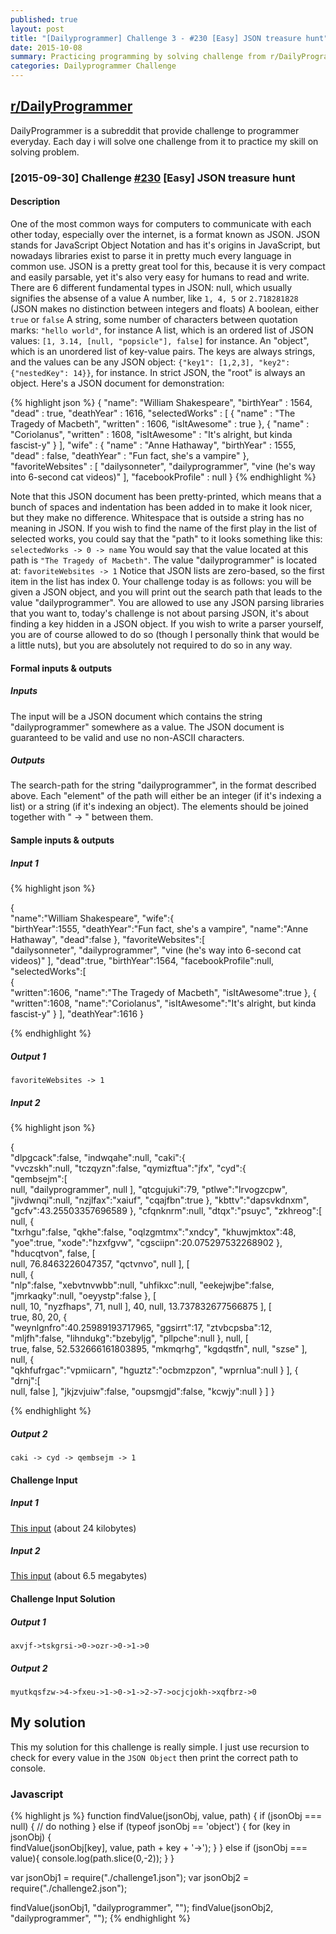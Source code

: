 ```yaml
---
published: true
layout: post
title: "[Dailyprogrammer] Challenge 3 - #230 [Easy] JSON treasure hunt"
date: 2015-10-08
summary: Practicing programming by solving challenge from r/DailyProgrammer
categories: Dailyprogrammer Challenge
---
```

## [r/DailyProgrammer](https://www.reddit.com/r/DailyProgrammer)

DailyProgrammer is a subreddit that provide challenge to programmer everyday. Each day i will solve one challenge from it to practice my skill on solving problem. 

### [2015-09-30] Challenge [#230](https://www.reddit.com/r/dailyprogrammer/comments/3j3pvm/20150831_challenge_230_easy_json_treasure_hunt/) [Easy] JSON treasure hunt

#### Description

One of the most common ways for computers to communicate with each other today, especially over the internet, is a format known as JSON. JSON stands for JavaScript Object Notation and has it's origins in JavaScript, but nowadays libraries exist to parse it in pretty much every language in common use. JSON is a pretty great tool for this, because it is very compact and easily parsable, yet it's also very easy for humans to read and write.
There are 6 different fundamental types in JSON:
null, which usually signifies the absense of a value
A number, like `1, 4, 5` or `2.718281828` (JSON makes no distinction between integers and floats)
A boolean, either `true` or `false`
A string, some number of characters between quotation marks: `"hello world"`, for instance
A list, which is an ordered list of JSON values: `[1, 3.14, [null, "popsicle"], false]` for instance.
An "object", which is an unordered list of key-value pairs. The keys are always strings, and the values can be any JSON object: `{"key1": [1,2,3], "key2": {"nestedKey": 14}}`, for instance.
In strict JSON, the "root" is always an object. Here's a JSON document for demonstration:

{% highlight json %}
{
    "name": "William Shakespeare",
    "birthYear" : 1564,
    "dead" : true,
    "deathYear" : 1616,
    "selectedWorks" : [
        {
            "name" : "The Tragedy of Macbeth",
            "written" : 1606,
            "isItAwesome" : true
        },
        {
            "name" : "Coriolanus",
            "written" : 1608,
            "isItAwesome" : "It's alright, but kinda fascist-y"
        }
    ],
    "wife" : {
        "name" : "Anne Hathaway",
        "birthYear" : 1555,
        "dead" : false,
        "deathYear" : "Fun fact, she's a vampire"
    },
    "favoriteWebsites" : [
        "dailysonneter",
        "dailyprogrammer",
        "vine (he's way into 6-second cat videos)"
    ],
    "facebookProfile" : null
}
{% endhighlight %}

Note that this JSON document has been pretty-printed, which means that a bunch of spaces and indentation has been added in to make it look nicer, but they make no difference. Whitespace that is outside a string has no meaning in JSON.
If you wish to find the name of the first play in the list of selected works, you could say that the "path" to it looks something like this:
`selectedWorks -> 0 -> name`
You would say that the value located at this path is `"The Tragedy of Macbeth"`. The value "dailyprogrammer" is located at:
`favoriteWebsites -> 1`
Notice that JSON lists are zero-based, so the first item in the list has index 0.
Your challenge today is as follows: you will be given a JSON object, and you will print out the search path that leads to the value "dailyprogrammer". You are allowed to use any JSON parsing libraries that you want to, today's challenge is not about parsing JSON, it's about finding a key hidden in a JSON object. If you wish to write a parser yourself, you are of course allowed to do so (though I personally think that would be a little nuts), but you are absolutely not required to do so in any way.

#### Formal inputs & outputs

##### Inputs

The input will be a JSON document which contains the string "dailyprogrammer" somewhere as a value. The JSON document is guaranteed to be valid and use no non-ASCII characters.

##### Outputs

The search-path for the string "dailyprogrammer", in the format described above. Each "element" of the path will either be an integer (if it's indexing a list) or a string (if it's indexing an object). The elements should be joined together with " -> " between them.

#### Sample inputs & outputs

##### Input 1
{% highlight json %}

{  
   "name":"William Shakespeare",
   "wife":{  
      "birthYear":1555,
      "deathYear":"Fun fact, she's a vampire",
      "name":"Anne Hathaway",
      "dead":false
   },
   "favoriteWebsites":[  
      "dailysonneter",
      "dailyprogrammer",
      "vine (he's way into 6-second cat videos)"
   ],
   "dead":true,
   "birthYear":1564,
   "facebookProfile":null,
   "selectedWorks":[  
      {  
         "written":1606,
         "name":"The Tragedy of Macbeth",
         "isItAwesome":true
      },
      {  
         "written":1608,
         "name":"Coriolanus",
         "isItAwesome":"It's alright, but kinda fascist-y"
      }
   ],
   "deathYear":1616
}

{% endhighlight %}

##### Output 1

`favoriteWebsites -> 1`

##### Input 2

{% highlight json %}

{  
   "dlpgcack":false,
   "indwqahe":null,
   "caki":{  
      "vvczskh":null,
      "tczqyzn":false,
      "qymizftua":"jfx",
      "cyd":{  
         "qembsejm":[  
            null,
            "dailyprogrammer",
            null
         ],
         "qtcgujuki":79,
         "ptlwe":"lrvogzcpw",
         "jivdwnqi":null,
         "nzjlfax":"xaiuf",
         "cqajfbn":true
      },
      "kbttv":"dapsvkdnxm",
      "gcfv":43.25503357696589
   },
   "cfqnknrm":null,
   "dtqx":"psuyc",
   "zkhreog":[  
      null,
      {  
         "txrhgu":false,
         "qkhe":false,
         "oqlzgmtmx":"xndcy",
         "khuwjmktox":48,
         "yoe":true,
         "xode":"hzxfgvw",
         "cgsciipn":20.075297532268902
      },
      "hducqtvon",
      false,
      [  
         null,
         76.8463226047357,
         "qctvnvo",
         null
      ],
      [  
         null,
         {  
            "nlp":false,
            "xebvtnvwbb":null,
            "uhfikxc":null,
            "eekejwjbe":false,
            "jmrkaqky":null,
            "oeyystp":false
         },
         [  
            null,
            10,
            "nyzfhaps",
            71,
            null
         ],
         40,
         null,
         13.737832677566875
      ],
      [  
         true,
         80,
         20,
         {  
            "weynlgnfro":40.25989193717965,
            "ggsirrt":17,
            "ztvbcpsba":12,
            "mljfh":false,
            "lihndukg":"bzebyljg",
            "pllpche":null
         },
         null,
         [  
            true,
            false,
            52.532666161803895,
            "mkmqrhg",
            "kgdqstfn",
            null,
            "szse"
         ],
         null,
         {  
            "qkhfufrgac":"vpmiicarn",
            "hguztz":"ocbmzpzon",
            "wprnlua":null
         }
      ],
      {  
         "drnj":[  
            null,
            false
         ],
         "jkjzvjuiw":false,
         "oupsmgjd":false,
         "kcwjy":null
      }
   ]
}

{% endhighlight %}

##### Output 2

`caki -> cyd -> qembsejm -> 1`

#### Challenge Input

##### Input 1

[This input](https://gist.githubusercontent.com/anonymous/8f35cc4fbbccf6d3f59f/raw/1f9786fc2fec9a7afa20cdd70d2d8afb7d3aecb9/challenge1.txt) (about 24 kilobytes)

##### Input 2

[This input](https://gist.githubusercontent.com/anonymous/b7733192c0d1004a084b/raw/b5f8df53469410c634034c12d99bbb8ccc46f102/challenge2.txt) (about 6.5 megabytes)

#### Challenge Input Solution

##### Output 1
`axvjf->tskgrsi->0->ozr->0->1->0`

##### Output 2
`myutkqsfzw->4->fxeu->1->0->1->2->7->ocjcjokh->xqfbrz->0`

## My solution

This my solution for this challenge is really simple. I just use recursion to check for every 
value in the `JSON Object` then print the correct path to console.

### Javascript
{% highlight js %}
function findValue(jsonObj, value, path) {
    if (jsonObj === null) {
        // do nothing
    } else if (typeof jsonObj == 'object') {
        for (key in jsonObj) {            
            findValue(jsonObj[key], value, path + key + '->');
        }
    } else if (jsonObj === value){
        console.log(path.slice(0,-2));
    }
}

var jsonObj1 = require("./challenge1.json");
var jsonObj2 = require("./challenge2.json");

findValue(jsonObj1, "dailyprogrammer", "");
findValue(jsonObj2, "dailyprogrammer", "");
{% endhighlight %}